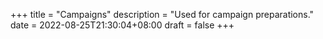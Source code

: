 +++
title = "Campaigns"
description = "Used for campaign preparations."
date = 2022-08-25T21:30:04+08:00
draft = false
+++